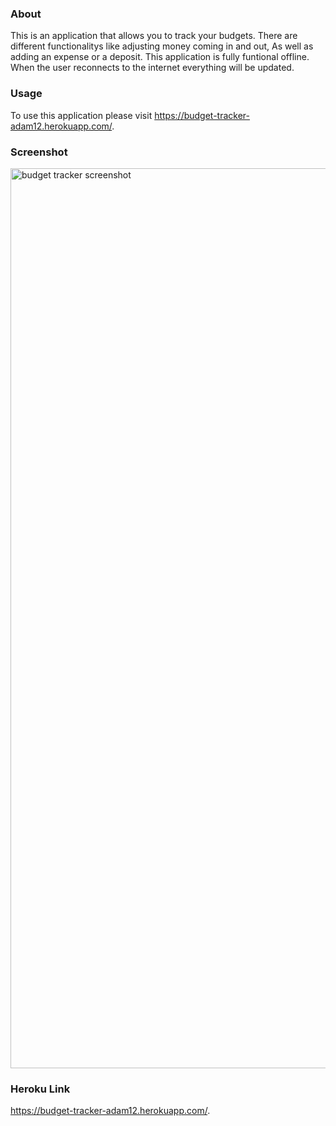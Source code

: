### About
This is an application that allows you to track your budgets. There are different functionalitys like adjusting money coming in and out, As well as adding an expense or a deposit. This application is fully funtional offline. When the user reconnects to the internet everything will be updated.

### Usage

To use this application please visit https://budget-tracker-adam12.herokuapp.com/.

### Screenshot

<img width="1440" alt="budget tracker screenshot" src="https://user-images.githubusercontent.com/103685355/188335404-e17bb6a2-469c-45bd-b6ee-3df9348f772f.png">

### Heroku Link

https://budget-tracker-adam12.herokuapp.com/.
